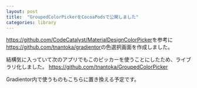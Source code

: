 ```yaml
---
layout: post
title:  "GroupedColorPickerをCocoaPodsで公開しました"
categories: library
---
```


<https://github.com/CodeCatalyst/MaterialDesignColorPicker>を参考に<https://github.com/tnantoka/gradientor>の色選択画面を作成しました。

結構気に入っていて次のアプリでもこのピッカーを使うことにしたため、ライブラリ化しました。
<https://github.com/tnantoka/GroupedColorPicker>

Gradientor内で使うものもこちらに置き換える予定です。
